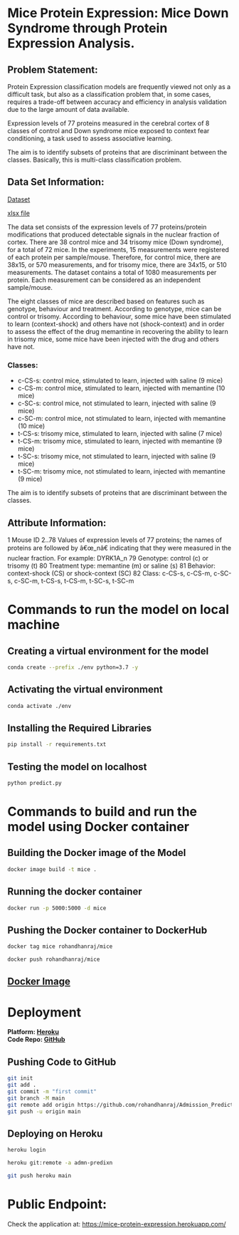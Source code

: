 # Mice Protein Expression: Mice Down Syndrome through Protein Expression Analysis.

## Problem Statement:
Protein Expression classification models are frequently viewed not only as a difficult task, but also as a classification problem that, in some cases, requires a trade-off between accuracy and efficiency in analysis validation due to the large amount of data available.  

Expression levels of 77 proteins measured in the cerebral cortex of 8 classes of control and Down syndrome mice exposed to context fear conditioning, a task used to assess associative learning.  

The aim is to identify subsets of proteins that are discriminant between the classes. Basically, this is multi-class classification problem.

## Data Set Information:

[Dataset](https://archive.ics.uci.edu/ml/datasets/Mice+Protein+Expression)

[xlsx file](https://archive.ics.uci.edu/ml/machine-learning-databases/00342/Data_Cortex_Nuclear.xls)

The data set consists of the expression levels of 77 proteins/protein modifications that produced detectable signals in the nuclear fraction of cortex. There are 38 control mice and 34 trisomy mice (Down syndrome), for a total of 72 mice. In the experiments, 15 measurements were registered of each protein per sample/mouse. Therefore, for control mice, there are 38x15, or 570 measurements, and for trisomy mice, there are 34x15, or 510 measurements. The dataset contains a total of 1080 measurements per protein. Each measurement can be considered as an independent sample/mouse.

The eight classes of mice are described based on features such as genotype, behaviour and treatment. According to genotype, mice can be control or trisomy. According to behaviour, some mice have been stimulated to learn (context-shock) and others have not (shock-context) and in order to assess the effect of the drug memantine in recovering the ability to learn in trisomy mice, some mice have been injected with the drug and others have not.

### Classes:
* c-CS-s: control mice, stimulated to learn, injected with saline (9 mice)
* c-CS-m: control mice, stimulated to learn, injected with memantine (10 mice)
* c-SC-s: control mice, not stimulated to learn, injected with saline (9 mice)
* c-SC-m: control mice, not stimulated to learn, injected with memantine (10 mice)
* t-CS-s: trisomy mice, stimulated to learn, injected with saline (7 mice)
* t-CS-m: trisomy mice, stimulated to learn, injected with memantine (9 mice)
* t-SC-s: trisomy mice, not stimulated to learn, injected with saline (9 mice)
* t-SC-m: trisomy mice, not stimulated to learn, injected with memantine (9 mice)

The aim is to identify subsets of proteins that are discriminant between the classes.


## Attribute Information:

1 Mouse ID
2..78 Values of expression levels of 77 proteins; the names of proteins are followed by â€œ_nâ€ indicating that they were measured in the nuclear fraction. For example: DYRK1A_n
79 Genotype: control (c) or trisomy (t)
80 Treatment type: memantine (m) or saline (s)
81 Behavior: context-shock (CS) or shock-context (SC)
82 Class: c-CS-s, c-CS-m, c-SC-s, c-SC-m, t-CS-s, t-CS-m, t-SC-s, t-SC-m

# Commands to run the model on local machine
## Creating a virtual environment for the model
```bash
conda create --prefix ./env python=3.7 -y
```
## Activating the virtual environment
```bash
conda activate ./env
```
## Installing the Required Libraries
```bash
pip install -r requirements.txt
```
## Testing the model on localhost
```bash
python predict.py
```

# Commands to build and run the model using Docker container
## Building the Docker image of the Model
```bash
docker image build -t mice .
```
## Running the docker container
```bash
docker run -p 5000:5000 -d mice
```
## Pushing the Docker container to DockerHub
```bash
docker tag mice rohandhanraj/mice

docker push rohandhanraj/mice
```
## [Docker Image](https://hub.docker.com/r/rohandhanraj/mice-protein-expression-prediction)

# Deployment
**Platform: [Heroku](https://mice-protein-expression.herokuapp.com/)**  
**Code Repo: [GitHub](https://github.com/rohandhanraj/mice-protein-expression)**
## Pushing Code to GitHub
```bash
git init
git add .
git commit -m "first commit"
git branch -M main
git remote add origin https://github.com/rohandhanraj/Admission_Prediction
git push -u origin main
```
## Deploying on Heroku
```bash
heroku login

heroku git:remote -a admn-predixn

git push heroku main
```

# Public Endpoint:
Check the application at: https://mice-protein-expression.herokuapp.com/
